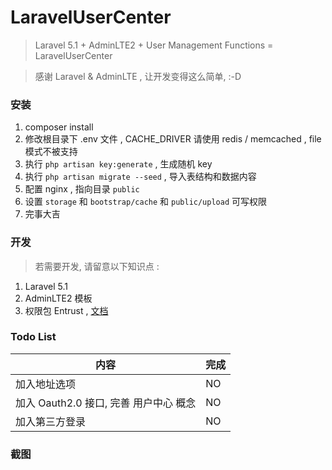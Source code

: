 # LaravelUserCenter

> Laravel 5.1 + AdminLTE2 + User Management Functions = LaravelUserCenter

> 感谢 Laravel & AdminLTE , 让开发变得这么简单, :-D

### 安装

1. composer install
2. 修改根目录下 .env 文件 , CACHE_DRIVER 请使用 redis / memcached , file 模式不被支持
3. 执行 `php artisan key:generate` , 生成随机 key
4. 执行 `php artisan migrate --seed` , 导入表结构和数据内容
5. 配置 nginx , 指向目录 `public`
6. 设置 `storage` 和 `bootstrap/cache` 和 `public/upload` 可写权限 
7. 完事大吉

### 开发

> 若需要开发, 请留意以下知识点 :

1. Laravel 5.1 
2. AdminLTE2 模板
3. 权限包 Entrust , [文档](https://github.com/Zizaco/entrust) 

### Todo List

<table>
<thead>
    <tr>
        <th>内容</th>
        <th>完成</th>
    </tr>
</thead>
<tbody>
    <tr>
        <td>加入地址选项</td>
        <td>NO</td>
    </tr>
    <tr>
        <td>加入 Oauth2.0 接口, 完善 用户中心 概念</td>
        <td>NO</td>
    </tr>
    <tr>
        <td>加入第三方登录</td>
        <td>NO</td>
    </tr>
</tbody>
</table>

### 截图

